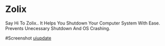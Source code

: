 # Zolix
Say Hi To Zolix.. It Helps You Shutdown Your Computer System With Ease. Prevents Unecessary Shutdown And OS Crashing.

#Screenshot
[uiupdate]("screenshot/update.PNG")

